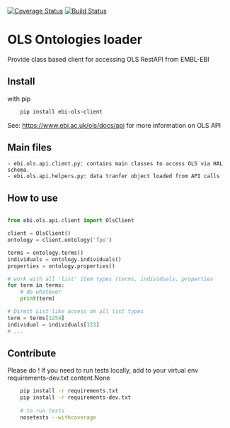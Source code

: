 [![Coverage Status](https://coveralls.io/repos/github/Ensembl/ols-client/badge.svg?branch=master)](https://coveralls.io/github/Ensembl/ols-client?branch=master)
[![Build Status](https://travis-ci.org/Ensembl/ols-client.svg?branch=master)](https://travis-ci.org/Ensembl/ols-client)

OLS Ontologies loader 
=====================

Provide class based client for accessing OLS RestAPI from EMBL-EBI

Install
------- 

with pip

```bash
    pip install ebi-ols-client
```
    
See: https://www.ebi.ac.uk/ols/docs/api for more information on OLS API

Main files
----------

    - ebi.ols.api.client.py: contains main classes to access OLS via HAL schema.
    - ebi.ols.api.helpers.py: data tranfer object loaded from API calls
    
How to use
---------- 

```python

from ebi.ols.api.client import OlsClient

client = OlsClient()
ontology = client.ontology('fpo')

terms = ontology.terms()
individuals = ontology.individuals()
properties = ontology.properties()

# work with all 'list' item types (terms, individuals, properties
for term in terms:
    # do whatever
    print(term)

# Direct List'like access on all list types
term = terms[1254]
individual = individuals[123]
# ...
```


Contribute
----------

Please do ! If you need to run tests locally, add to your virtual env requirements-dev.txt content.None

```bash
    pip install -r requirements.txt
    pip install -r requirements-dev.txt
    
    # to run tests
    nosetests --withcoverage
```
